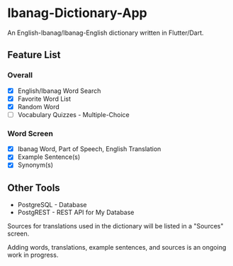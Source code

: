 # Ibanag-Dictionary-App
An English-Ibanag/Ibanag-English dictionary written in Flutter/Dart.

## Feature List
### Overall
- [x] English/Ibanag Word Search
- [x] Favorite Word List
- [x] Random Word
- [ ] Vocabulary Quizzes - Multiple-Choice
### Word Screen
- [x] Ibanag Word, Part of Speech, English Translation
- [x] Example Sentence(s)
- [x] Synonym(s)

## Other Tools
- PostgreSQL - Database
- PostgREST - REST API for My Database

Sources for translations used in the dictionary will be listed in a "Sources" screen.

Adding words, translations, example sentences, and sources is an ongoing work in progress.
